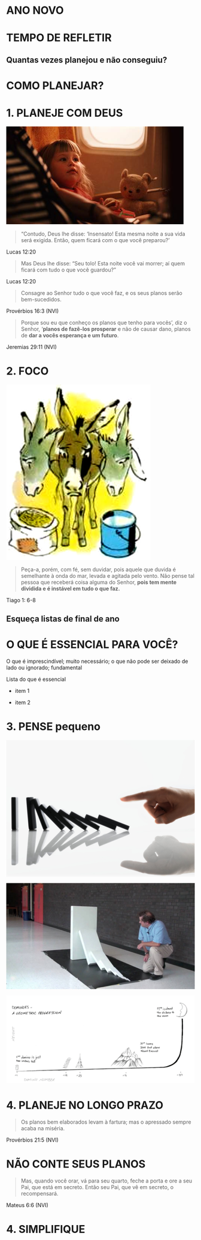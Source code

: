 # ANO NOVO


# TEMPO DE REFLETIR


## Quantas vezes planejou e não conseguiu?


# COMO PLANEJAR?


# 1. PLANEJE COM DEUS


![menina no avião](./img/menina.jpg)


> “Contudo, Deus lhe disse: ‘Insensato! Esta mesma noite a sua vida será exigida. Então, quem ficará com o que você preparou?’ 

Lucas 12:20


> Mas Deus lhe disse: “Seu tolo! Esta noite você vai morrer; aí quem ficará com tudo o que você guardou?” 

Lucas 12:20


> Consagre ao Senhor tudo o que você faz, e os seus planos serão bem-sucedidos.

Provérbios 16:3 (NVI)


> Porque sou eu que conheço os planos que tenho para vocês’, diz o Senhor, ‘__planos de fazê-los prosperar__ e não de causar dano, planos de __dar a vocês esperança e um futuro__.

Jeremias 29:11 (NVI)


# 2. FOCO


![burro de buridan](./img/burro.jpg)


> Peça-a, porém, com fé, sem duvidar, pois aquele que duvida é semelhante à onda do mar, levada e agitada pelo vento.
Não pense tal pessoa que receberá coisa alguma do Senhor, 
**pois tem mente dividida e é instável em tudo o que faz.**

Tiago 1: 6-8


## Esqueça listas de final de ano


# O QUE É ESSENCIAL PARA VOCÊ?


O que é imprescindível; muito necessário; o que não pode ser deixado de lado ou ignorado; fundamental


Lista do que é essencial

- item 1

- item 2


# 3. PENSE pequeno


![efeito domino](./img/domino01.jpg)


![efeito domino](./img/domino02.jpg)


![efeito domino](./img/domino03.png)


# 4. PLANEJE NO LONGO PRAZO


> Os planos bem elaborados levam à fartura; mas o apressado sempre acaba na miséria.

Provérbios 21:5 (NVI)


# NÃO CONTE SEUS PLANOS


> Mas, quando você orar, vá para seu quarto, feche a porta e ore a seu Pai, que está em secreto. Então seu Pai, que vê em secreto, o recompensará.

Mateus 6:6 (NVI)


# 4. SIMPLIFIQUE
